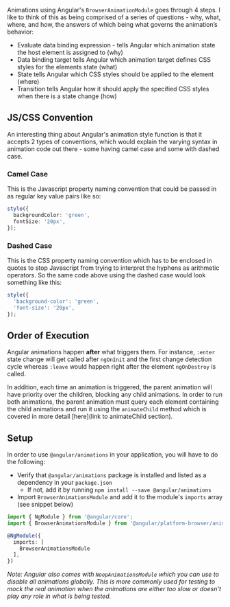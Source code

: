 Animations using Angular's `BrowserAnimationModule` goes through 4 steps. I like to think of this as being comprised of a series of questions - why, what, where, and how, the answers of which being what governs the animation’s behavior:

- Evaluate data binding expression - tells Angular which animation state the host element is assigned to (why)
- Data binding target tells Angular which animation target defines CSS styles for the elements state (what)
- State tells Angular which CSS styles should be applied to the element (where)
- Transition tells Angular how it should apply the specified CSS styles when there is a state change (how)

## JS/CSS Convention

An interesting thing about Angular's animation style function is that it accepts 2 types of conventions, which would explain the varying syntax in animation code out there - some having camel case and some with dashed case.

### Camel Case

This is the Javascript property naming convention that could be passed in as regular key value pairs like so:

```ts
style({
  backgroundColor: 'green',
  fontSize: '20px',
});
```

### Dashed Case

This is the CSS property naming convention which has to be enclosed in quotes to stop Javascript from trying to interpret the hyphens as arithmetic operators. So the same code above using the dashed case would look something like this:

```ts
style({
  'background-color': 'green',
  'font-size': '20px',
});
```

## Order of Execution

Angular animations happen **after** what triggers them. For instance, `:enter` state change will get called after `ngOnInit` and the first change detection cycle whereas `:leave` would happen right after the element `ngOnDestroy` is called.

In addition, each time an animation is triggered, the parent animation will have priority over the children, blocking any child animations. In order to run both animations, the parent animation must query each element containing the child animations and run it using the `animateChild` method which is covered in more detail [here](link to animateChild section).

## Setup

In order to use `@angular/animations` in your application, you will have to do the following:

- Verify that `@angular/animations` package is installed and listed as a dependency in your `package.json`
  - If not, add it by running `npm install --save @angular/animations`
- Import `BrowserAnimationsModule` and add it to the module's `imports` array (see snippet below)

```typescript
import { NgModule } from '@angular/core';
import { BrowserAnimationsModule } from '@angular/platform-browser/animations';

@NgModule({
  imports: [
    BrowserAnimationsModule
  ],
})
```

_Note: Angular also comes with `NoopAnimationsModule` which you can use to disable all animations globally. This is more commonly used for testing to mock the real animation when the animations are either too slow or doesn't play any role in what is being tested._
